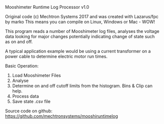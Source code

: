 Mooshimeter Runtime Log Processor v1.0

Original code (c) Mechtron Systems 2017 and was created with Lazarus/fpc by marko 
This means you can compile on Linux, Windows or Mac - WOW!

This program reads a number of Mooshimeter log files, 
analyses the voltage data looking for major changes potentially indicating 
change of state such as on and off.

A typical application example would be using a current transformer on a 
power cable to determine electric motor run times.

Basic Operation:
1. Load Mooshimeter Files
2. Analyse
3. Determine on and off cutoff limits from the histogram.  Bins & Clip can help.
4. Process data
5. Save state .csv file 

Source code on github: https://github.com/mechtronsystems/mooshiruntimelog


